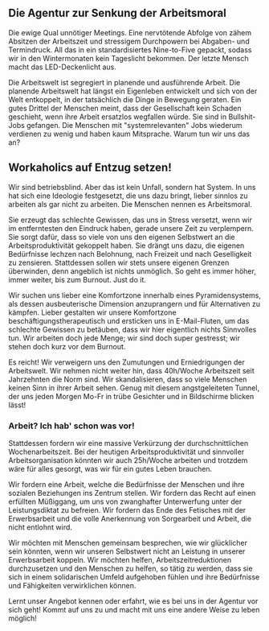 ## Die Agentur zur Senkung der Arbeitsmoral 


 
Die ewige Qual unnötiger Meetings. Eine nervtötende Abfolge von zähem Absitzen der Arbeitszeit und stressigem Durchpowern bei Abgaben- und Termindruck. All das in ein standardisiertes Nine-to-Five gepackt, sodass wir in den Wintermonaten kein Tageslicht bekommen. Der letzte Mensch macht das LED-Deckenlicht aus. 
 
Die Arbeitswelt ist segregiert in planende und ausführende Arbeit. Die planende Arbeitswelt hat längst ein Eigenleben entwickelt und sich von der Welt entkoppelt, in der tatsächlich die Dinge in Bewegung geraten. Ein gutes Drittel der Menschen meint, dass der Gesellschaft kein Schaden geschieht, wenn ihre Arbeit ersatzlos wegfallen würde. Sie sind in Bullshit-Jobs gefangen. Die Menschen mit "systemrelevanten" Jobs wiederum verdienen zu wenig und haben kaum Mitsprache. Warum tun wir uns das an? 

## Workaholics auf Entzug setzen!                                                

Wir sind betriebsblind. Aber das ist kein Unfall, sondern hat System. In uns hat sich eine Ideologie festgesetzt, die uns dazu bringt, lieber sinnlos zu arbeiten als gar nicht zu arbeiten. Die Menschen nennen es Arbeitsmoral. 

Sie erzeugt das schlechte Gewissen, das uns in Stress versetzt, wenn wir im entferntesten den Eindruck haben, gerade unsere Zeit zu verplempern. Sie sorgt dafür, dass so viele von uns den eigenen Selbstwert an die Arbeitsproduktivität gekoppelt haben. Sie drängt uns dazu, die eigenen Bedürfnisse lechzen nach Belohnung, nach Freizeit und nach Geselligkeit zu zensieren. Stattdessen sollen wir stets unsere eigenen Grenzen überwinden, denn angeblich ist nichts unmöglich. So geht es immer höher, immer weiter, bis zum Burnout. Just do it. 

Wir suchen uns lieber eine Komfortzone innerhalb eines Pyramidensystems, als dessen ausbeuterische Dimension anzuprangern und für Alternativen zu kämpfen. Lieber gestalten wir unsere  Komfortzone beschäftigungstherapeutisch und ersticken uns in E-Mail-Fluten, um das schlechte Gewissen zu betäuben, dass wir hier eigentlich nichts Sinnvolles tun. Wir arbeiten doch jede Menge; wir sind doch super gestresst; wir stehen doch kurz vor dem Burnout. 

Es reicht! 
Wir verweigern uns den Zumutungen und Erniedrigungen der Arbeitswelt. Wir nehmen nicht weiter hin, dass 40h/Woche Arbeitszeit seit Jahrzehnten die Norm sind. Wir skandalisieren, dass so viele Menschen keinen Sinn in ihrer Arbeit sehen. Genug mit diesem angstgeleiteten Tunnel, der uns jeden Morgen Mo-Fr in trübe Gesichter und in Bildschirme blicken lässt! 

### Arbeit? Ich hab' schon was vor! 

Stattdessen fordern wir eine massive Verkürzung der durchschnittlichen Wochenarbeitszeit.  Bei der heutigen Arbeitsproduktivität und sinnvoller Arbeitsorganisation könnten wir auch 25h/Woche arbeiten und trotzdem wäre für alles gesorgt, was wir für ein gutes Leben brauchen. 

Wir fordern eine Arbeit, welche die Bedürfnisse der Menschen und ihre sozialen Beziehungen ins Zentrum stellen. Wir fordern das Recht auf einen erfüllten Müßiggang, um uns von zwanghafter Unterwerfung unter der Leistungsdiktat zu befreien. Wir fordern das Ende des Fetisches mit der Erwerbsarbeit und die volle Anerkennung von Sorgearbeit und Arbeit, die nicht entlohnt wird. 

Wir möchten mit Menschen gemeinsam besprechen, wie wir glücklicher sein könnten, wenn wir unseren Selbstwert nicht an Leistung in unserer Erwerbsarbeit koppeln. Wir möchten helfen, Arbeitszeitreduktionen durchzusetzen und den Menschen zu helfen, so tätig zu werden, dass sie sich in einem solidarischen Umfeld aufgehoben fühlen und ihre Bedürfnisse und Fähigkeiten verwirklichen können.

Lernt unser Angebot kennen oder erfahrt, wie es bei uns in der Agentur vor sich geht! Kommt auf uns zu und macht mit uns eine andere Weise zu leben möglich!                                                      

  
